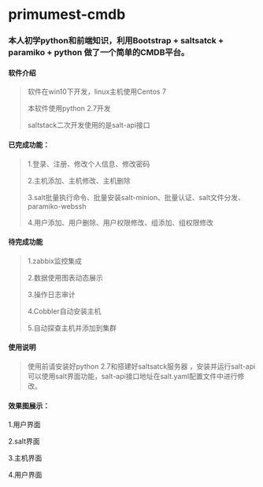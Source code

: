 # primumest-cmdb

### 本人初学python和前端知识，利用Bootstrap + saltsatck + paramiko + python 做了一个简单的CMDB平台。

#### 软件介绍
> 软件在win10下开发，linux主机使用Centos 7
>
> 本软件使用python 2.7开发
> 
> saltstack二次开发使用的是salt-api接口
> 
#### 已完成功能：
> 1.登录、注册、修改个人信息、修改密码
> 
> 2.主机添加、主机修改、主机删除
>
> 3.salt批量执行命令、批量安装salt-minion、批量认证、salt文件分发、paramiko-webssh
>
> 4.用户添加、用户删除、用户权限修改、组添加、组权限修改
#### 待完成功能
> 1.zabbix监控集成
>
> 2.数据使用图表动态展示
>
> 3.操作日志审计
>
> 4.Cobbler自动安装主机
>
> 5.自动探查主机并添加到集群

#### 使用说明
> 使用前请安装好python 2.7和搭建好saltsatck服务器
，安装并运行salt-api可以使用salt界面功能，salt-api接口地址在salt.yaml配置文件中进行修改。

#### 效果图展示：
1.用户界面

2.salt界面

3.主机界面

4.用户界面